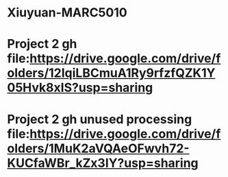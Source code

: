 # Xiuyuan-MARC5010

# Project 2 gh file:https://drive.google.com/drive/folders/12IqiLBCmuA1Ry9rfzfQZK1Y05Hvk8xIS?usp=sharing
# Project 2 gh unused processing file:https://drive.google.com/drive/folders/1MuK2aVQAeOFwvh72-KUCfaWBr_kZx3IY?usp=sharing
